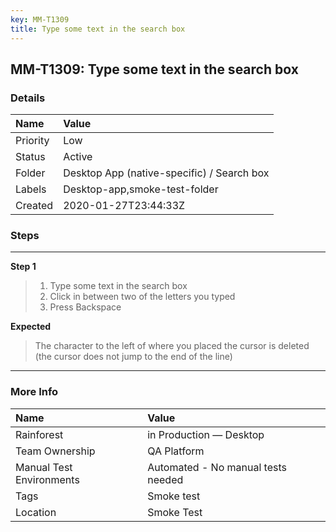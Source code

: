 ```yaml
---
key: MM-T1309
title: Type some text in the search box
---
```


## MM-T1309: Type some text in the search box

### Details

| Name     | Value                                      |
| :------- | :----------------------------------------- |
| Priority | Low                                        |
| Status   | Active                                     |
| Folder   | Desktop App (native-specific) / Search box |
| Labels   | Desktop-app,smoke-test-folder              |
| Created  | 2020-01-27T23:44:33Z                       |

### Steps

<hr/>

**Step 1**

> <article><ol><li>Type some text in the search box</li><li>Click in between two of the letters you typed</li><li>Press Backspace</li></ol></article>

**Expected**

> <article>The character to the left of where you placed the cursor is deleted (the cursor does not jump to the end of the line)</article>

<hr/>

### More Info

| Name                     | Value                              |
| :----------------------- | :--------------------------------- |
| Rainforest               | in Production — Desktop            |
| Team Ownership           | QA Platform                        |
| Manual Test Environments | Automated - No manual tests needed |
| Tags                     | Smoke test                         |
| Location                 | Smoke Test                         |
